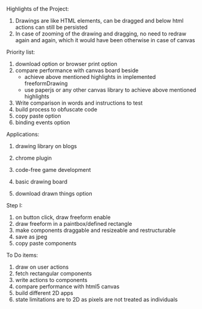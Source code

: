 Highlights of the Project:

1. Drawings are like HTML elements, can be dragged and below html actions can still be persisted
2. In case of zooming of the drawing and dragging, no need to redraw again and again, which it would have been otherwise in case of canvas

Priority list:
1. download option or browser print option
2. compare performance with canvas board beside
    - achieve above mentioned highlights in implemented freeformDrawing
    - use paperjs or any other canvas library to achieve above mentioned highlights
3. Write comparison in words and instructions to test
4. build process to obfuscate code
5. copy paste option
6. binding events option

Applications:
1. drawing library on blogs
2. chrome plugin
3. code-free game development

1. basic drawing board
2. download drawn things option

Step I:
1. on button click, draw freeform enable
2. draw freeform in a paintbox/defined rectangle
3. make components draggable and resizeable and restructurable
4. save as jpeg
5. copy paste components

To Do items:

1. draw on user actions
2. fetch rectangular components
3. write actions to components
4. compare performance with html5 canvas
5. build different 2D apps
6. state limitations are to 2D as pixels are not treated as individuals
